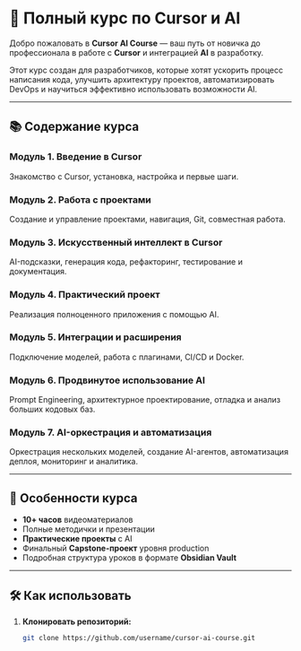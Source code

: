 # 🚀 Полный курс по Cursor и AI

Добро пожаловать в **Cursor AI Course** — ваш путь от новичка до профессионала в работе с **Cursor** и интеграцией **AI** в разработку.

Этот курс создан для разработчиков, которые хотят ускорить процесс написания кода, улучшить архитектуру проектов, автоматизировать DevOps и научиться эффективно использовать возможности AI.

---

## 📚 Содержание курса

### **Модуль 1. Введение в Cursor**
Знакомство с Cursor, установка, настройка и первые шаги.

### **Модуль 2. Работа с проектами**
Создание и управление проектами, навигация, Git, совместная работа.

### **Модуль 3. Искусственный интеллект в Cursor**
AI-подсказки, генерация кода, рефакторинг, тестирование и документация.

### **Модуль 4. Практический проект**
Реализация полноценного приложения с помощью AI.

### **Модуль 5. Интеграции и расширения**
Подключение моделей, работа с плагинами, CI/CD и Docker.

### **Модуль 6. Продвинутое использование AI**
Prompt Engineering, архитектурное проектирование, отладка и анализ больших кодовых баз.

### **Модуль 7. AI-оркестрация и автоматизация**
Оркестрация нескольких моделей, создание AI-агентов, автоматизация деплоя, мониторинг и аналитика.

---

## 🧩 Особенности курса

- **10+ часов** видеоматериалов  
- Полные методички и презентации  
- **Практические проекты** с AI  
- Финальный **Capstone-проект** уровня production  
- Подробная структура уроков в формате **Obsidian Vault**

---

## 🛠️ Как использовать

1. **Клонировать репозиторий:**
   ```bash
   git clone https://github.com/username/cursor-ai-course.git
